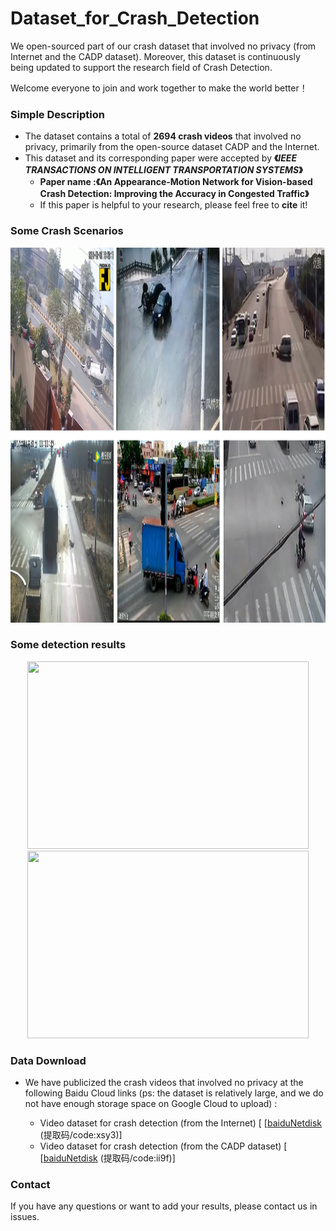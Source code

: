 # Dataset_for_Crash_Detection

We open-sourced part of our crash dataset that involved no privacy (from Internet and the CADP dataset). Moreover, this dataset is continuously being updated to support the research field of Crash Detection.

Welcome everyone to join and work together to make the world better！

### Simple Description

- The  dataset contains a total of **2694 crash videos**  that involved no privacy, primarily from the open-source dataset CADP and the Internet.
- This dataset and its corresponding paper were accepted by **《*IEEE TRANSACTIONS ON INTELLIGENT TRANSPORTATION SYSTEMS*》**
  - **Paper name :《An Appearance-Motion Network for Vision-based Crash Detection: Improving the Accuracy in Congested Traffic》**
  - If this paper is helpful to your research, please feel free to **cite** it!

### Some Crash Scenarios

<img  width="900" height="600" src="./images/demo.png"/>


### Some detection results

<div align=center><img width="450" height="300" src="./images/1.gif"/>
  <img width="450" height="300" src="./images/2.gif"/></div>



### Data Download

- We have publicized the crash videos that involved no privacy at the following Baidu Cloud links (ps: the dataset is relatively large, and we do not have enough storage space on Google Cloud to upload) :

  - Video dataset for crash detection (from the Internet) [ [[baiduNetdisk](https://pan.baidu.com/s/1Wz5DqcjIgp1XQiqGR1uBkA
    ) (提取码/code:xsy3)]
  - Video dataset for crash detection  (from the CADP dataset) [ [[baiduNetdisk](https://pan.baidu.com/s/1qYHz3hF_XhBlqEK5ocZX7A
    ) (提取码/code:ii9f)]



### Contact 

If you have any questions or want to add your results, please contact us in issues.
